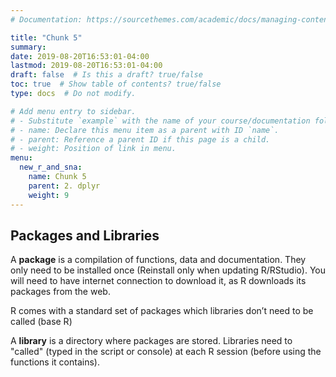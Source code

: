 ```yaml
---
# Documentation: https://sourcethemes.com/academic/docs/managing-content/

title: "Chunk 5"
summary:
date: 2019-08-20T16:53:01-04:00
lastmod: 2019-08-20T16:53:01-04:00
draft: false  # Is this a draft? true/false
toc: true  # Show table of contents? true/false
type: docs  # Do not modify.

# Add menu entry to sidebar.
# - Substitute `example` with the name of your course/documentation folder.
# - name: Declare this menu item as a parent with ID `name`.
# - parent: Reference a parent ID if this page is a child.
# - weight: Position of link in menu.
menu:
  new_r_and_sna:
    name: Chunk 5
    parent: 2. dplyr
    weight: 9
---
```


## Packages and Libraries

A **package** is a compilation of functions, data and documentation. They only need to be installed once (Reinstall only when updating R/RStudio). You will need to have internet connection to download it, as R downloads its packages from the web.

R comes with a standard set of packages which libraries don’t need to be called (base R)

A **library** is a directory where packages are stored. Libraries need to "called" (typed in the script or console) at each R session (before using the functions it contains).

